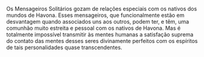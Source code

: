 ﻿Os Mensageiros Solitários gozam de relações especiais com os nativos dos mundos de Havona. Esses mensageiros, que funcionalmente estão em desvantagem quando associados uns aos outros, podem ter, e têm, uma comunhão muito estreita e pessoal com os nativos de Havona. Mas é totalmente impossível transmitir às mentes humanas a satisfação suprema do contato das mentes desses seres divinamente perfeitos com os espíritos de tais personalidades quase transcendentes.